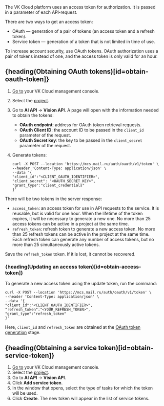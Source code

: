 The VK Cloud platform uses an access token for authorization. It is passed in a parameter of each API-request.

There are two ways to get an access token:

* OAuth — generation of a pair of tokens (an access token and a refresh token).
* Service token — generation of a token that is not limited in time of use.

<warn>

To increase account security, use OAuth tokens. OAuth authorization uses a pair of tokens instead of one, and the access token is only valid for an hour.

</warn>

## {heading(Obtaining OAuth tokens)[id=obtain-oauth-token]}

1. [Go to](https://msk.cloud.vk.com/app/) your VK Cloud management console.
2. Select the [project](/en/tools-for-using-services/account/concepts/projects).
3. Go to **AI API** → **Vision API**. A page will open with the information needed to obtain the tokens:
   - **OAuth endpoint**: address for OAuth token retrieval requests.
   - **OAuth Client ID**: the account ID to be passed in the `client_id` parameter of the request.
   - **OAuth Secret key**: the key to be passed in the `client_secret` parameter of the request.
4. Generate tokens:

   ```console
   curl -X POST --location 'https://mcs.mail.ru/auth/oauth/v1/token' \
   --header 'Content-Type: application/json' \
   --data '{
   "client_id":"<CLIENT_OAUTH_IDENTIFIER>",
   "client_secret": "<OAUTH_SECRET_KEY>",
   "grant_type":"client_credentials"
   }'
   ```

There will be two tokens in the server response:

- `access_token`: an access token for use in API requests to the service. It is reusable, but is valid for one hour. When the lifetime of the token expires, it will be necessary to generate a new one. No more than 25 access tokens can be active in a project at the same time.
- `refresh_token`: refresh token to generate a new access token. No more than 25 refresh tokens can be active in the project at the same time. Each refresh token can generate any number of access tokens, but no more than 25 simultaneously active tokens.

<warn>

Save the `refresh_token` token. If it is lost, it cannot be recovered.

</warn>

### {heading(Updating an access token)[id=obtain-access-token]}

To generate a new access token using the update token, run the command:

```console
curl -X POST --location 'https://mcs.mail.ru/auth/oauth/v1/token' \
--header 'Content-Type: application/json' \
--data '{
"client_id":"<CLIENT_OAUTH_IDENTIFIER>",
"refresh_token":"<YOUR_REFRESH_TOKEN>",
"grant_type":"refresh_token"
}'
```

Here, `client_id` and `refresh_token` are obtained at the [OAuth token generation](../auth-vision#obtain-oauth-token) stage.

## {heading(Obtaining a service token)[id=obtain-service-token]}

1. [Go to](https://msk.cloud.vk.com/app/) your VK Cloud management console.
2. Select the [project](/en/tools-for-using-services/account/concepts/projects).
3. Go to **AI API** → **Vision API**.
4. Click **Add service token**.
5. In the window that opens, select the type of tasks for which the token will be used.
6. Click **Create**. The new token will appear in the list of service tokens.
